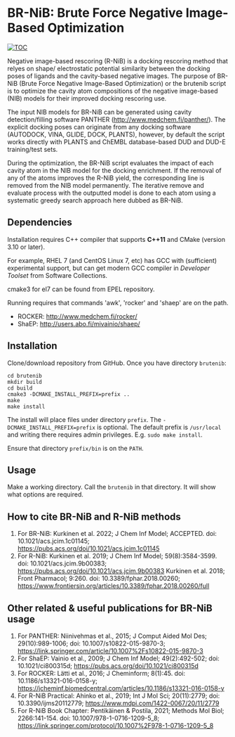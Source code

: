 # BR-NiB: Brute Force Negative Image-Based Optimization

[![TOC](https://pubs.acs.org/na101/home/literatum/publisher/achs/journals/content/jcisd8/0/jcisd8.ahead-of-print/acs.jcim.1c01145/20220208/images/medium/ci1c01145_0006.gif)](https://pubs.acs.org/doi/10.1021/acs.jcim.1c01145 "Article in Journal of Chemical Information and Modeling")

Negative image-based rescoring (R-NiB) is a docking rescoring method that relyes on shape/
electrostatic potential similarity between the docking poses of ligands and the cavity-based
negative images. The purpose of BR-NiB (Brute Force Negative Image-Based Optimization) or 
the brutenib script is to optimize the cavity atom compositions of the negative image-based
(NIB) models for their improved docking rescoring use. 

The input NIB models for BR-NiB can be generated using cavity detection/filling software 
PANTHER (http://www.medchem.fi/panther/). The explicit docking poses can originate from any
docking software (AUTODOCK, VINA, GLIDE, DOCK, PLANTS), however, by default the script works 
directly with PLANTS and ChEMBL database-based DUD and DUD-E training/test sets.

During the optimization, the BR-NiB script evaluates the impact of each cavity atom in the
NIB model for the docking enrichment. If the removal of any of the atoms improves the R-NiB yield,
the corresponding line is removed from the NIB model permanently. The iterative remove and
evaluate process with the outputted model is done to each atom using a systematic greedy
search approach here dubbed as BR-NiB.

## Dependencies

Installation requires C++ compiler that supports **C++11** and CMake (version 3.10 or later).

For example, RHEL 7 (and CentOS Linux 7, etc) has GCC with (sufficient) experimental support,
but can get modern GCC compiler in *Developer Toolset* from Software Collections.

cmake3 for el7 can be found from EPEL repository.

Running requires that commands 'awk', 'rocker' and 'shaep' are on the path.
* ROCKER: http://www.medchem.fi/rocker/
* ShaEP: http://users.abo.fi/mivainio/shaep/

## Installation

Clone/download repository from GitHub.  Once you have directory `brutenib`:

```
cd brutenib
mkdir build
cd build
cmake3 -DCMAKE_INSTALL_PREFIX=prefix ..
make
make install
```

The install will place files under directory `prefix`. The `-DCMAKE_INSTALL_PREFIX=prefix` is optional.
The default prefix is `/usr/local` and writing there requires admin privileges.
E.g. `sudo make install`.

Ensure that directory `prefix/bin` is on the `PATH`.


## Usage

Make a working directory.  Call the `brutenib` in that directory.
It will show what options are required.


## How to cite BR-NiB and R-NiB methods

1. For BR-NiB: 
      Kurkinen et al. 2022; J Chem Inf Model; ACCEPTED.
      doi: 10.1021/acs.jcim.1c01145; https://pubs.acs.org/doi/10.1021/acs.jcim.1c01145
2. For R-NiB:
      Kurkinen et al. 2019; J Chem Inf Model; 59(8):3584-3599.
      doi: 10.1021/acs.jcim.9b00383; https://pubs.acs.org/doi/10.1021/acs.jcim.9b00383 
      Kurkinen et al. 2018; Front Pharmacol; 9:260.
      doi: 10.3389/fphar.2018.00260; https://www.frontiersin.org/articles/10.3389/fphar.2018.00260/full 
 
## Other related & useful publications for BR-NiB usage

1. For PANTHER: 
      Niinivehmas et al., 2015; J Comput Aided Mol Des; 29(10):989-1006; 
      doi: 10.1007/s10822-015-9870-3; https://link.springer.com/article/10.1007%2Fs10822-015-9870-3
2. For ShaEP: 
      Vainio et al., 2009; J Chem Inf Model; 49(2):492-502;
      doi: 10.1021/ci800315d; https://pubs.acs.org/doi/10.1021/ci800315d
3. For ROCKER:
      Lätti et al., 2016; J Cheminform; 8(1):45.
      doi: 10.1186/s13321-016-0158-y; https://jcheminf.biomedcentral.com/articles/10.1186/s13321-016-0158-y
4. For R-NiB Practical: 
      Ahinko et al., 2019; Int J Mol Sci; 20(11):2779; 
      doi: 10.3390/ijms20112779; https://www.mdpi.com/1422-0067/20/11/2779 
5. For R-NiB Book Chapter:
      Pentikäinen & Postila, 2021; Methods Mol Biol; 2266:141-154.
      doi: 10.1007/978-1-0716-1209-5_8; https://link.springer.com/protocol/10.1007%2F978-1-0716-1209-5_8 
